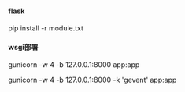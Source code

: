 #### flask
pip install -r module.txt

#### wsgi部署
gunicorn -w 4 -b 127.0.0.1:8000 app:app

gunicorn -w 4 -b 127.0.0.1:8000 -k 'gevent' app:app 
#### 